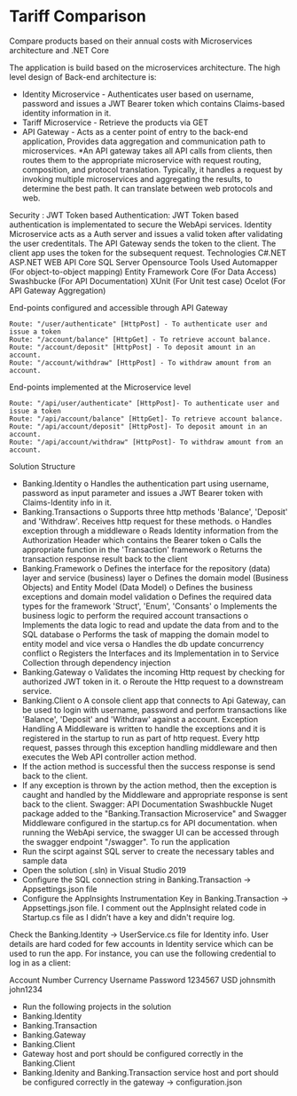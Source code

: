 # Tariff Comparison
Compare products based on their annual costs with Microservices architecture and .NET Core  
 
The application is build based on the microservices architecture. The high level design of Back-end architecture is: 
* Identity Microservice - Authenticates user based on username, password and issues a JWT Bearer token which contains Claims-based identity information in it. 
* Tariff Microservice - Retrieve the products via GET
* API Gateway - Acts as a center point of entry to the back-end application, Provides data aggregation and communication path to microservices. 
*An API gateway takes all API calls from clients, then routes them to the appropriate microservice with request routing, composition, and protocol translation. Typically, it handles a request by invoking multiple microservices and aggregating the results, to determine the best path. It can translate between web protocols and web. 
 
Security : JWT Token based Authentication: JWT Token based authentication is implementated to secure the WebApi services. Identity Microservice acts as a Auth server and issues a valid token after validating the user credentitals. The API Gateway sends the token to the client. The client app uses the token for the subsequent request. 
Technologies 
    C#.NET 
    ASP.NET WEB API Core 
    SQL Server 
Opensource Tools Used 
    Automapper (For object-to-object mapping) 
    Entity Framework Core (For Data Access) 
    Swashbucke (For API Documentation) 
    XUnit (For Unit test case) 
    Ocelot (For API Gateway Aggregation) 
 
End-points configured and accessible through API Gateway 
 
    Route: "/user/authenticate" [HttpPost] - To authenticate user and issue a token 
    Route: "/account/balance" [HttpGet] - To retrieve account balance. 
    Route: "/account/deposit" [HttpPost] - To deposit amount in an account. 
    Route: "/account/withdraw" [HttpPost] - To withdraw amount from an account. 
 
End-points implemented at the Microservice level 
 
    Route: "/api/user/authenticate" [HttpPost]- To authenticate user and issue a token 
    Route: "/api/account/balance" [HttpGet]- To retrieve account balance. 
    Route: "/api/account/deposit" [HttpPost]- To deposit amount in an account. 
    Route: "/api/account/withdraw" [HttpPost]- To withdraw amount from an account. 
 
Solution Structure 
* Banking.Identity  o Handles the authentication part using username, password as input parameter and issues a JWT Bearer token with Claims-Identity info in it.
* Banking.Transactions  o Supports three http methods 'Balance', 'Deposit' and 'Withdraw'. Receives http request for these methods. o Handles exception through a middleware o Reads Identity information from the Authorization Header which contains the Bearer token o Calls the appropriate function in the 'Transaction' framework 
o Returns the transaction response result back to the client
* Banking.Framework  o Defines the interface for the repository (data) layer and service (business) layer o Defines the domain model (Business Objects) and Entity Model (Data Model) o Defines the business exceptions and domain model validation o Defines the required data types for the framework 'Struct', 'Enum', 'Consants' o Implements the business logic to perform the required account transactions o Implements the data logic to read and update the data from and to the SQL database o Performs the task of mapping the domain model to entity model and vice versa o Handles the db update concurrency conflict o Registers the Interfaces and its Implementation in to Service Collection through dependency injection
* Banking.Gateway  o Validates the incoming Http request by checking for authorized JWT token in it. o Reroute the Http request to a downstream service. 
* Banking.Client o A console client app that connects to Api Gateway, can be used to login with username, password and perform transactions like 'Balance', 'Deposit' and 'Withdraw' against a account. 
Exception Handling 
A Middleware is written to handle the exceptions and it is registered in the startup to run as part of http request. Every http request, passes through this exception handling middleware and then executes the Web API controller action method. 
* If the action method is successful then the success response is send back to the client.
* If any exception is thrown by the action method, then the exception is caught and handled by the Middleware and appropriate response is sent back to the client. 
Swagger: API Documentation 
Swashbuckle Nuget package added to the "Banking.Transaction Microservice" and Swagger Middleware configured in the startup.cs for API documentation. when running the WebApi service, the swagger UI can be accessed through the swagger endpoint "/swagger". 
To run the application 
*  Run the scirpt against SQL server to create the necessary tables and sample data  
*  Open the solution (.sln) in Visual Studio 2019  
*  Configure the SQL connection string in Banking.Transaction -> Appsettings.json file  
*  Configure the AppInsights Instrumentation Key in Banking.Transaction -> Appsettings.json file. I comment out the AppInsight related code in Startup.cs file as I didn’t have a key and didn't require log.  

Check the Banking.Identity -> UserService.cs file for Identity info. User details are hard coded for few accounts in Identity service which can be used to run the app. For instance, you can use the following credential to log in as a client: 
 
Account Number  Currency   Username  Password 1234567 USD johnsmith john1234 
 
* Run the following projects in the solution  
* Banking.Identity 
* Banking.Transaction 
* Banking.Gateway 
* Banking.Client 
* Gateway host and port should be configured correctly in the  Banking.Client 
* Banking.Idenity and Banking.Transaction service host and port should be configured correctly in the gateway -> configuration.json 
